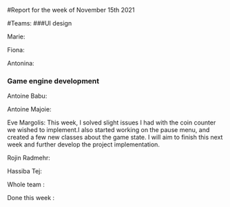 #Report for the week of November 15th 2021


#Teams:
###UI design

Marie: 

Fiona: 


Antonina: 


### Game engine development

Antoine Babu: 



Antoine Majoie: 



Eve Margolis:
This week, I solved slight issues I had with the coin counter we wished to implement.I also started working on the pause menu, and created a few new classes about the game state. I will aim to finish this next week and further develop the project implementation.


Rojin Radmehr:



Hassiba Tej:


Whole team :

 

Done this week :

